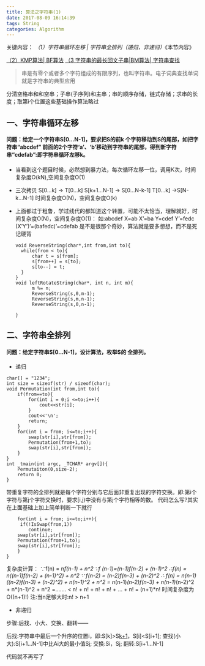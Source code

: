 ```yaml
---
title: 算法之字符串(1)
date: 2017-08-09 16:14:39
tags: String
categories: Algorithm
---
```



关键内容：
*（1）字符串循环左移 | 字符串全排列（递归，非递归）*《本节内容》
<!--more-->
[（2）KMP算法| BF算法](http://www.jianshu.com/p/6805f13603bb)
[（3   字符串的最长回文子串|BM算法| 字符串查找](http://www.jianshu.com/p/0e3e7530f24a)

>串是有零个或者多个字符组成的有限序列，也叫字符串。电子词典查找单词就是字符串的典型应用

分清空格串和和空串；子串(子序列)和主串；串的顺序存储，链式存储；求串的长度；取第i个位置这些基础操作算法略过

## 一、字符串循环左移

#### 问题：给定一个字符串S[0...N-1]，要求把S的前k 个字符移动到S的尾部，如把字符串“abcdef” 前面的2个字符‘a’、‘b’移动到字符串的尾部，得到新字符串“cdefab”:即字符串循环左移k。

- 当看到这个题目时候，必然想到暴力法，每次循环左移一位，调用K次，时间复杂度O(kN),空间复杂度O(1)

- 三次拷贝
  S[0...k] → T[0...k]  S[k+1...N-1] → S[0...N-k-1]  T[0...k] →S[N-k...N-1]  时间复杂度O(N)，空间复杂度O(k)
- 上面都过于粗鲁，学过线代的都知道这个转置，可能不太恰当，理解就好，时间复杂度O(N)，空间复杂度O(1)：
  如:abcdef  X=ab X’=ba  Y=cdef Y’=fedc  (X’Y’)’=(bafedc)’=cdefab
  是不是很那个奇妙，算法就是要多想想，而不是死记硬背
  
  ```
  void ReverseString(char*,int from,int to){
    while(from < to){
        char t = s[from];
        s[from++] = s[to];
        s[to--] = t;
    }
  }
  void leftRotateString(char*, int n, int m){
        m %= n;
        ReverseString(s,0,m-1);
        ReverseString(s,m,n-1);
        ReverseString(s,0,n-1);

  }
  ```
  


## 二、字符串全排列

#### 问题：给定字符串S[0...N-1]，设计算法，枚举S的 全排列。
- 递归  

```
char[] = "1234";
int size = sizeof(str) / sizeof(char);
void Permutation(int from,int to){
    if(from==to){
        for(int i = 0;i <=to;i++){
            cout<<str[i];
        }
        cout<<'\n';
        return;
    }
    for(int i = from; i<=to;i++){
        swap(str[i],str[from]);
        Permutation(from+1,to);
        swap(str[i],str[from]);
    }
} 
int _tmain(int argc, _TCHAR* argv[]){
    Permutaiton(0,size-2);
    return 0;
}
```
带重复字符的全排列就是每个字符分别与它后面非重复出现的字符交换。即:第i个字符与第j个字符交换时，要求[i,j)中没有与第j个字符相等的数。
代码怎么写?其实在上面基础上加上简单判断一下就行

```
    for(int i = from; i<=to;i++){
     if(!IsSwap(from,1))
        continue;
    swap(str[i],str[from]);
    Permutation(from+1,to);
    swap(str[i],str[from]);
    }
} 
```
复杂度计算：
∵f(n) = n*f(n-1) + n^2  ∵f (n-1)=(n-1)*f(n-2) + (n-1)^2  ∴f(n) = n*((n-1)*f(n-2) + (n-1)^2) + n^2  ∵ f(n-2) = (n-2)*f(n-3) + (n-2)^2  ∴ f(n) = n*(n-1)*((n-2)*f(n-3) + (n-2)^2) + n*(n-1)^2 + n^2  = n*(n-1)*(n-2)*f(n-3) + n*(n-1)*(n-2)^2 + n*(n-1)^2 + n^2  =.......  < n! + n! + n! + n! + ... + n!  = (n+1)*n!  时间复杂度为O((n+1)!)  注:当n足够大时:n! > n+1


- 非递归

步骤:后找、小大、交换、翻转——
  后找:字符串中最后一个升序的位置i，即:S[k]>S[k+1](k>i)，S[i]<S[i+1];  查找(小大):S[i+1...N-1]中比Ai大的最小值Sj;  交换:Si，Sj;  翻转:S[i+1...N-1]


代码就不再写了



